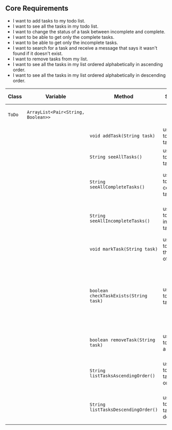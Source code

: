 
## Core Requirements

- I want to add tasks to my todo list.
- I want to see all the tasks in my todo list.
- I want to change the status of a task between incomplete and complete.
- I want to be able to get only the complete tasks.
- I want to be able to get only the incomplete tasks.
- I want to search for a task and receive a message that says it wasn't found if it doesn't exist.
- I want to remove tasks from my list.
- I want to see all the tasks in my list ordered alphabetically in ascending order.
- I want to see all the tasks in my list ordered alphabetically in descending order.


| Class | Variable                         | Method                                 | Scenario                                   | Outcome / Note                                                                                   |
|-------|----------------------------------|----------------------------------------|--------------------------------------------|--------------------------------------------------------------------------------------------------|
| `ToDo` | `ArrayList<Pair<String, Boolean>>` |                                        |                                            | Contains all tasks to be done                                                                    |
|       |                                  | `void addTask(String task)`            | user wants to add a task                   | task is added taskList                                                                           |
|       |                                  | `String seeAllTasks()`                 | user wants to see all tasks                | all tasks are printed to console                                                                 |
|       |                                  | `String seeAllCompleteTasks()`         | user wants to see all complete tasks       | all complete tasks are printed to console                                                        |
|       |                                  | `String seeAllIncompleteTasks()`       | user wants to see all incomplete tasks     | all incomplete tasks are printed to console                                                      |
|       |                                  | `void markTask(String task)`           | user wants to swap the mark of a task      | the task boolean in swapped                                                                      |
|       |                                  | `boolean checkTaskExists(String task)` | user wants to see if a task exists         | if task exists return true<br/>if task doesnt exist, print a message to console and return false |
|       |                                  | `boolean removeTask(String task)`      | user wants to remove a task                | if task exists, then remove it.                                                                  |
|       |                                  | `String listTasksAscendingOrder()`     | user wants to list all tasks asc order     | all tasks are printed to console in asc order.                                                   |
|       |                                  | `String listTasksDescendingOrder()`    | user wants to list all tasks in desc order | all tasks are printed to console in desc order                                                   |
